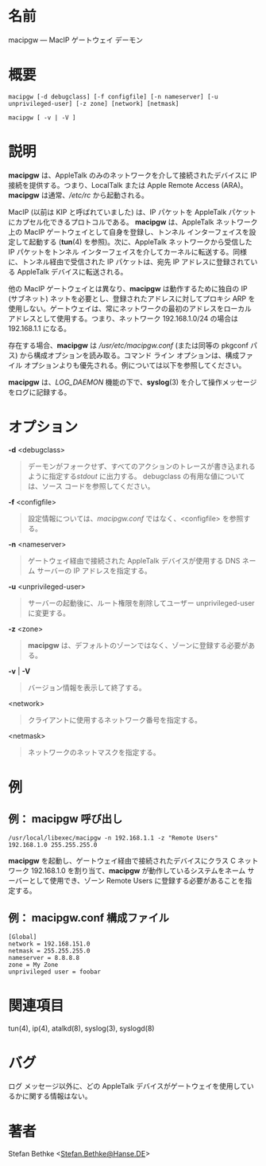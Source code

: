 # 名前

macipgw — MacIP ゲートウェイ デーモン

# 概要

`macipgw [-d debugclass] [-f configfile] [-n nameserver] [-u
unprivileged-user] [-z zone] [network] [netmask]`

`macipgw [ -v | -V ]`

# 説明

**macipgw** は、AppleTalk のみのネットワークを介して接続されたデバイスに IP 接続を提供する。つまり、LocalTalk または Apple Remote Access (ARA)。**macipgw** は通常、*/etc/rc* から起動される。

MacIP (以前は KIP と呼ばれていました) は、IP パケットを AppleTalk パケットにカプセル化できるプロトコルである。
**macipgw** は、AppleTalk ネットワーク上の MacIP ゲートウェイとして自身を登録し、トンネル
インターフェイスを設定して起動する (**tun**(4) を参照)。次に、AppleTalk ネットワークから受信した IP パケットをトンネル
インターフェイスを介してカーネルに転送する。同様に、トンネル経由で受信された IP パケットは、宛先 IP アドレスに登録されている AppleTalk
デバイスに転送される。

他の MacIP ゲートウェイとは異なり、**macipgw** は動作するために独自の IP (サブネット)
ネットを必要とし、登録されたアドレスに対してプロキシ ARP を使用しない。ゲートウェイは、常にネットワークの最初のアドレスをローカル
アドレスとして使用する。つまり、ネットワーク 192.168.1.0/24 の場合は 192.168.1.1 になる。

存在する場合、**macipgw** は */usr/etc/macipgw.conf* (または同等の pkgconf パス)
から構成オプションを読み取る。コマンド ライン オプションは、構成ファイル オプションよりも優先される。例については以下を参照してください。

**macipgw** は、*LOG_DAEMON* 機能の下で、**syslog**(3) を介して操作メッセージをログに記録する。

# オプション

**-d** <debugclass\>

> デーモンがフォークせず、すべてのアクションのトレースが書き込まれるように指定する*stdout*
に出力する。 debugclass の有用な値については、ソース
コードを参照してください。

**-f** <configfile\>

> 設定情報については、*macipgw.conf* ではなく、<configfile\>
を参照する。

**-n** <nameserver\>

> ゲートウェイ経由で接続された AppleTalk デバイスが使用する DNS ネーム
サーバーの IP アドレスを指定する。

**-u** <unprivileged-user\>

> サーバーの起動後に、ルート権限を削除してユーザー unprivileged-user
に変更する。

**-z** <zone\>

> **macipgw**
は、デフォルトのゾーンではなく、ゾーンに登録する必要がある。

**-v** | **-V**

> バージョン情報を表示して終了する。

<network\>

> クライアントに使用するネットワーク番号を指定する。

<netmask\>

> ネットワークのネットマスクを指定する。

# 例

## 例： macipgw 呼び出し

    /usr/local/libexec/macipgw -n 192.168.1.1 -z "Remote Users" 192.168.1.0 255.255.255.0

**macipgw** を起動し、ゲートウェイ経由で接続されたデバイスにクラス C ネットワーク 192.168.1.0
を割り当て、**macipgw** が動作しているシステムをネーム サーバーとして使用でき、ゾーン Remote Users
に登録する必要があることを指定する。

## 例： macipgw.conf 構成ファイル

    [Global]
    network = 192.168.151.0
    netmask = 255.255.255.0
    nameserver = 8.8.8.8
    zone = My Zone
    unprivileged user = foobar

# 関連項目

tun(4), ip(4), atalkd(8), syslog(3), syslogd(8)

# バグ

ログ メッセージ以外に、どの AppleTalk デバイスがゲートウェイを使用しているかに関する情報はない。

# 著者

Stefan Bethke <Stefan.Bethke@Hanse.DE\>
